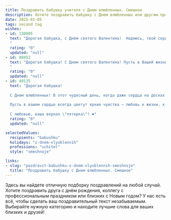 ```yaml
---
title: Поздравить бабушку учителя с Днем влюбленных. Смешное
description: Хотите поздравить бабушку с Днем влюбленных или другим праздником? Наш ИИ создаст незабываемое поздравление, а вы обязательно выделитесь среди других.  
date: 2025-01-05
tags: second tag
wishes:
- id: 130805
  text: "Дорогая бабушка, с Днём святого Валентина!  Надеюсь, твой сердечный роман с любимым креслом и вязанием бурно продолжается! Пусть любовь согревает тебя так же сильно, как твои горячие пирожки согревают наши души (и наши животики!).  Желаю тебе океан нежности, а также  тишины и покоя –  чтобы никто не мешал наслаждаться заслуженным отдыхом!
  "
  rating: "0"
  updated: "null"
- id: 80452
  text: "Дорогая бабушка! С Днем святого Валентина! Пусть в Вашей жизни царит не только любовь к ученикам, но и  к себе – самой лучшей учительнице на свете!  Пусть Ваше сердце будет полным  не только знаний, но и  ярких, смешных моментов!
  "
  rating: "0"
  updated: "null"
- id: 40135
  text: "Дорогая бабушка!
  
  С Днем влюбленных! В этот чудесный день, когда даже сердца на досках для рисования в вашем классе начинают стучать от любви, хочу пожелать вам, чтобы в ваших уроках было как можно меньше \"двойкников\" и как можно больше \"влюбленных\"! Пусть ваши ученики на «любовь» пишут не только на уроках, но и на контрольных, а вы, как настоящий учитель, ставьте им за это «пятерки» с сердечками!
  
  Пусть в вашем сердце всегда цветут яркие чувства – любовь к жизни, к семье и, конечно, к вашим любимым ученикам. Желаю, чтобы романтика кружила вас, как вы когда-то кружили нас с вами на уроках танцев!
  
  С любовью, ваша верная \"пятерка\"! ❤️"
  rating: "0"
  updated: "null"

selectedValues:
  recipients: "babushku"
  holidays: "s-dnem-vlyublennih"
  professions: "uchitel"
  style: "smeshnoje"

links:
- slug: "pozdravit-babushku-s-dnem-vlyublennih-smeshnoje"
  title: "Поздравить бабушку с Днем влюбленных. Смешное"
---
```


Здесь вы найдете отличную подборку поздравлений на любой случай.
Хотите поздравить друга с днём рождения, коллегу с профессиональным праздником или близких с Новым годом? У нас есть всё, чтобы сделать ваш поздравительный текст незабываемым. Выбирайте нужную категорию и находите лучшие слова для ваших близких и друзей!
